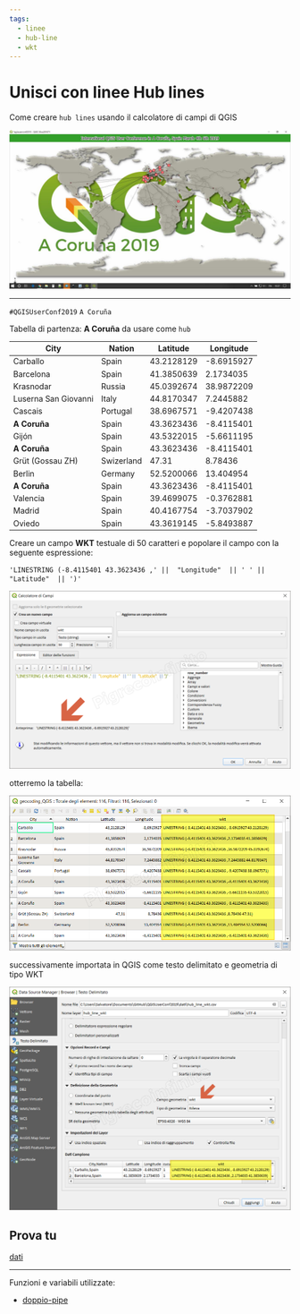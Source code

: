 ```yaml
---
tags:
  - linee
  - hub-line
  - wkt
---
```

# Unisci con linee Hub lines

Come creare `hub lines` usando il calcolatore di campi di QGIS

[![screen](../img/esempi/hub_lines/hub_lines_00.jpg)](../img/esempi/hub_lines/hub_lines_00.jpg)
****
`#QGISUserConf2019` `A Coruña`

Tabella di partenza: **A Coruña** da usare come `hub`

City                 | Nation     | Latitude   | Longitude
---------------------|------------|------------|-----------
Carballo             | Spain      | 43.2128129 | -8.6915927
Barcelona            | Spain      | 41.3850639 | 2.1734035
Krasnodar            | Russia     | 45.0392674 | 38.9872209
Luserna San Giovanni | Italy      | 44.8170347 | 7.2445882
Cascais              | Portugal   | 38.6967571 | -9.4207438
**A Coruña**         | Spain      | 43.3623436 | -8.4115401
Gijón                | Spain      | 43.5322015 | -5.6611195
**A Coruña**         | Spain      | 43.3623436 | -8.4115401
Grüt (Gossau ZH)     | Swizerland | 47.31      | 8.78436
Berlin               | Germany    | 52.5200066 | 13.404954
**A Coruña**         | Spain      | 43.3623436 | -8.4115401
Valencia             | Spain      | 39.4699075 | -0.3762881
Madrid               | Spain      | 40.4167754 | -3.7037902
Oviedo               | Spain      | 43.3619145 | -5.8493887

Creare un campo **WKT** testuale di 50 caratteri e popolare il campo con la seguente espressione:

```
'LINESTRING (-8.4115401 43.3623436 ,' ||  "Longitude"  || ' ' ||  "Latitude"  || ')'
```

[![screen](../img/esempi/hub_lines/hub_lines_02.png)](../img/esempi/hub_lines/hub_lines_02.png)

otterremo la tabella:

[![screen](../img/esempi/hub_lines/hub_lines_01.png)](../img/esempi/hub_lines/hub_lines_01.png)

successivamente importata in QGIS come testo delimitato e geometria di tipo WKT

[![screen](../img/esempi/hub_lines/hub_lines_03.png)](../img/esempi/hub_lines/hub_lines_03.png)

## Prova tu

[dati](https://github.com/pigreco/QGISUserConf2019/tree/master/dati)

---

Funzioni e variabili utilizzate:

* [doppio-pipe](../gr_funzioni/operatori/operatori_unico.md#doppio-pipe)

